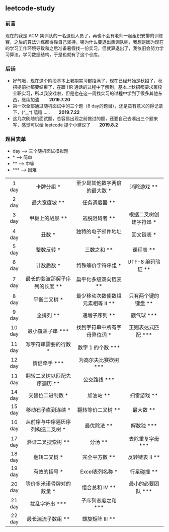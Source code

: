 ## leetcode-study

### 前言
现在的我是 ACM 集训队的一名退役人员了，再也不会有老师一起组织安排的训练赛，之后的算法训练都得靠自己坚持，哪为什么要退出集训队呢，我想是因为现在的学习工作环境导致和之后准备暑假找一份实习，但就算退出了，我依旧会努力学习算法，学习数据结构，于是也就有了这个仓库。 

### 后话
* 好气哦，现在这个阶段基本上暑期实习都招满了，现在已经开始是秋招了，秋招提前批都要结束了，在跟 HR 通话的过程中了解到，基本上秋招都要求离校全职实习，所以我没戏啦，但是也在这一周找实习的过程中学到了很多其他东西，继续加油  　　**2019.7.20**
* 第一次全部通过随机面试中的三个题（8 day的题目），还是蛮有意义的得记录下，(*^__^*) 嘻嘻……　　**2019.7.22**
* 这几次刷随机面试题，总容易出现之前做过的题，还要自己去凑出三个题来写，感觉可以给 leetcode 提个小建议了　　**2019.8.2**

### 题目表单
* day --> 三个随机面试模拟题
* \*  --> 简单
* \**  --> 中等
* \***  --> 困难

|||||
|:----:|:----:|:----:|:----:|
|1 day|卡牌分组 * |至少是其他数字两倍的最大数 * |消除游戏 ** |
|2 day|最大宽度坡 ** |任务调度器 ** |  |
|3 day|甲板上的战舰 ** |逃脱阻碍者 ** | 根据二叉树创建字符串 * |
|4 day|丑数 * |独特的电子邮件地址 * |回文链表 * |
|5 day|整数反转 * |三数之和 ** |课程表 ** |
|6 day|计数质数 * |特殊等价字符串组 * |UTF-8 编码验证 ** |
|7 day|最长的斐波那契子序列的长度 ** |扁平化多级双向链表** |  |
|8 day|平衡二叉树 * |最少移动次数使数组元素相等 II ** |只有两个键的键盘 ** |
|9 day|全排列 ** |递增子序列 ** |戳气球 \*** |
|10 day|最小覆盖子串 \*** |找到字符串中所有字母异位词 * |正则表达式匹配 \*** |
|11 day|写字符串需要的行数 * |数字 1 的个数 \*** |  |
|12 day|情侣牵手 \*** |为高尔夫比赛砍树 \*** |  |
|13 day|翻转二叉树以匹配先序遍历 ** |公交路线 \*** |  |
|14 day|交替位二进制数 * |加油站 ** |扫雷游戏 ** |
|15 day|移动石子直到连续 * |翻转等价二叉树 ** |最大数 ** |
|16 day|从前序与中序遍历序列构造二叉树 * |最优除法 ** |解数独 \*** |
|17 day|验证二叉搜索树 ** |分汤 ** |去除重复字母 \*** |
|18 day|翻转二叉树 * |完全平方数 ** |反转链表 II  ** |
|19 day|有效的括号 * |Excel表列名称 * |行星碰撞 ** |
|20 day|等价多米诺骨牌对的数量 * |组合总和 Ⅳ ** |最小的必要团队 \***|
|21 day|扰乱字符串 \*** |子序列宽度之和 \*** | |
|22 day|最长湍流子数组 ** |螺旋矩阵 III ** | |